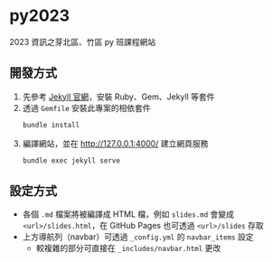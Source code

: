 # py2023
2023 資訊之芽北區、竹區 py 班課程網站

## 開發方式
1. 先參考 [Jekyll 官網](https://jekyllrb.com/docs/installation/)，安裝 Ruby、Gem、Jekyll 等套件
2. 透過 `Gemfile` 安裝此專案的相依套件
    ```bash
    bundle install
    ```
3. 編譯網站，並在 <http://127.0.0.1:4000/> 建立網頁服務
    ```bash
    bundle exec jekyll serve
    ```

## 設定方式
- 各個 `.md` 檔案將被編譯成 HTML 檔，例如 `slides.md` 會變成 `<url>/slides.html`，在 GitHub Pages 也可透過 `<url>/slides` 存取
- 上方導航列（navbar）可透過 `_config.yml` 的 `navbar_items` 設定
    - 較複雜的部分可直接在 `_includes/navbar.html` 更改
